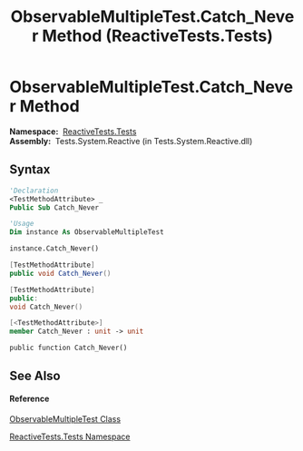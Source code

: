 ﻿---
title: ObservableMultipleTest.Catch_Never Method  (ReactiveTests.Tests)
TOCTitle: Catch_Never Method
ms:assetid: M:ReactiveTests.Tests.ObservableMultipleTest.Catch_Never
ms:mtpsurl: https://msdn.microsoft.com/en-us/library/reactivetests.tests.observablemultipletest.catch_never(v=VS.103)
ms:contentKeyID: 36619507
ms.date: 06/28/2011
mtps_version: v=VS.103
f1_keywords:
- ReactiveTests.Tests.ObservableMultipleTest.Catch_Never
dev_langs:
- CSharp
- JScript
- VB
- FSharp
- c++
---

# ObservableMultipleTest.Catch\_Never Method

**Namespace:**  [ReactiveTests.Tests](hh289046\(v=vs.103\).md)  
**Assembly:**  Tests.System.Reactive (in Tests.System.Reactive.dll)

## Syntax

``` vb
'Declaration
<TestMethodAttribute> _
Public Sub Catch_Never
```

``` vb
'Usage
Dim instance As ObservableMultipleTest

instance.Catch_Never()
```

``` csharp
[TestMethodAttribute]
public void Catch_Never()
```

``` c++
[TestMethodAttribute]
public:
void Catch_Never()
```

``` fsharp
[<TestMethodAttribute>]
member Catch_Never : unit -> unit 
```

``` jscript
public function Catch_Never()
```

## See Also

#### Reference

[ObservableMultipleTest Class](hh303586\(v=vs.103\).md)

[ReactiveTests.Tests Namespace](hh289046\(v=vs.103\).md)

